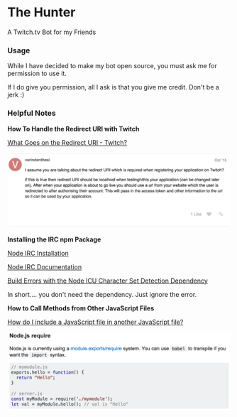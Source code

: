 # The Hunter #
A Twitch.tv Bot for my Friends

### Usage ###
While I have decided to make my bot open source, you must ask me for permission to use it.

If I do give you permission, all I ask is that you give me credit. Don't be a jerk :)

### Helpful Notes ###

**How To Handle the Redirect URI with Twitch**

[What Goes on the Redirect URI - Twitch?](https://discuss.dev.twitch.tv/t/what-goes-on-the-redirect-uri/1035/2)

![](ReadMe_assets/redirect-uri.png)

**Installing the IRC npm Package**

[Node IRC Installation](https://github.com/martynsmith/node-irc)

[Node IRC Documentation](https://node-irc.readthedocs.io/en/latest/)

[Build Errors with the Node ICU Character Set Detection Dependency](https://github.com/martynsmith/node-irc/issues/308)

In short.... you don't need the dependency. Just ignore the error.

**How to Call Methods from Other JavaScript Files**

[How do I include a JavaScript file in another JavaScript file?](http://stackoverflow.com/questions/950087/how-do-i-include-a-javascript-file-in-another-javascript-file)

![](ReadMe_assets/Node-Require.png)
